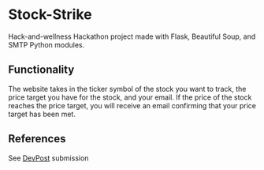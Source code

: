 # Stock-Strike
Hack-and-wellness Hackathon project made with Flask, Beautiful Soup, and SMTP Python modules.

## Functionality
The website takes in the ticker symbol of the stock you want to track, the price target you have for the stock, and your email. If the price of the stock reaches the price target, you will receive an email confirming that your price target has been met.

## References
See [DevPost](https://devpost.com/software/stock-strike) submission

